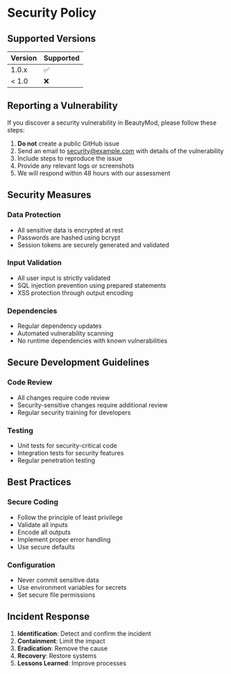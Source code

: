 # Security Policy

## Supported Versions

| Version | Supported          |
| ------- | ------------------ |
| 1.0.x   | :white_check_mark: |
| < 1.0   | :x:                |

## Reporting a Vulnerability

If you discover a security vulnerability in BeautyMod, please follow these steps:

1. **Do not** create a public GitHub issue
2. Send an email to security@example.com with details of the vulnerability
3. Include steps to reproduce the issue
4. Provide any relevant logs or screenshots
5. We will respond within 48 hours with our assessment

## Security Measures

### Data Protection
- All sensitive data is encrypted at rest
- Passwords are hashed using bcrypt
- Session tokens are securely generated and validated

### Input Validation
- All user input is strictly validated
- SQL injection prevention using prepared statements
- XSS protection through output encoding

### Dependencies
- Regular dependency updates
- Automated vulnerability scanning
- No runtime dependencies with known vulnerabilities

## Secure Development Guidelines

### Code Review
- All changes require code review
- Security-sensitive changes require additional review
- Regular security training for developers

### Testing
- Unit tests for security-critical code
- Integration tests for security features
- Regular penetration testing

## Best Practices

### Secure Coding
- Follow the principle of least privilege
- Validate all inputs
- Encode all outputs
- Implement proper error handling
- Use secure defaults

### Configuration
- Never commit sensitive data
- Use environment variables for secrets
- Set secure file permissions

## Incident Response

1. **Identification**: Detect and confirm the incident
2. **Containment**: Limit the impact
3. **Eradication**: Remove the cause
4. **Recovery**: Restore systems
5. **Lessons Learned**: Improve processes